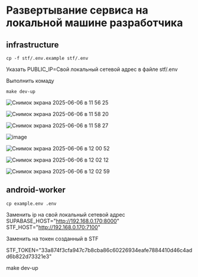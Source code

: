 # Развертывание сервиса на локальной машине разработчика

## infrastructure

```
cp -f stf/.env.example stf/.env
```

Указать PUBLIC_IP=Свой локальный сетевой адрес в файле stf/.env

Выполнить комаду

```
make dev-up
```

![Снимок экрана 2025-06-06 в 11 56 25](https://github.com/user-attachments/assets/dc02a558-9094-4c33-8c85-361113f86efd)

![Снимок экрана 2025-06-06 в 11 58 20](https://github.com/user-attachments/assets/2733f05a-085f-4737-a5eb-7236862a1f73)

![Снимок экрана 2025-06-06 в 11 58 27](https://github.com/user-attachments/assets/84875158-c670-4c9f-bf03-a777655d4787)

![image](https://github.com/user-attachments/assets/a2eb4c02-c28d-4a22-8cc3-1bab0fae5fd8)

![Снимок экрана 2025-06-06 в 12 00 52](https://github.com/user-attachments/assets/265307f2-d907-4292-8f81-f419c58d6819)

![Снимок экрана 2025-06-06 в 12 02 12](https://github.com/user-attachments/assets/dd5881f6-7a0a-4c8a-80ee-1c9cb3d53772)

![Снимок экрана 2025-06-06 в 12 02 59](https://github.com/user-attachments/assets/647c5dbc-5091-48bb-938a-b8a395cf967e)

## android-worker

```
cp example.env .env
```

Заменить ip на свой локальный сетевой адрес
SUPABASE_HOST="http://192.168.0.170:8000"
STF_HOST="http://192.168.0.170:7100"

Заменить на токен созданный в STF

STF_TOKEN="33a874f3cfa947c7b8cba86c60226934eafe7884410d46c4add6b822d73321e3"

make dev-up

